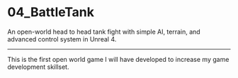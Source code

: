 # 04_BattleTank
An open-world head to head tank fight with simple AI, terrain, and advanced control system in Unreal 4.

---
This is the first open world game I will have developed to increase my game development skillset.

